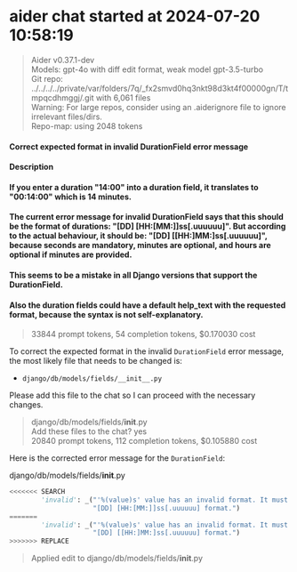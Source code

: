 
# aider chat started at 2024-07-20 10:58:19

> Aider v0.37.1-dev  
> Models: gpt-4o with diff edit format, weak model gpt-3.5-turbo  
> Git repo: ../../../../private/var/folders/7q/_fx2smvd0hq3nkt98d3kt4f00000gn/T/tmpqcdhmggj/.git with 6,061 files  
> Warning: For large repos, consider using an .aiderignore file to ignore irrelevant files/dirs.  
> Repo-map: using 2048 tokens  

#### Correct expected format in invalid DurationField error message  
#### Description  
#### 	  
#### If you enter a duration "14:00" into a duration field, it translates to "00:14:00" which is 14 minutes.  
#### The current error message for invalid DurationField says that this should be the format of durations: "[DD] [HH:[MM:]]ss[.uuuuuu]". But according to the actual behaviour, it should be: "[DD] [[HH:]MM:]ss[.uuuuuu]", because seconds are mandatory, minutes are optional, and hours are optional if minutes are provided.  
#### This seems to be a mistake in all Django versions that support the DurationField.  
#### Also the duration fields could have a default help_text with the requested format, because the syntax is not self-explanatory.  
> 33844 prompt tokens, 54 completion tokens, $0.170030 cost  

To correct the expected format in the invalid `DurationField` error message, the most likely file that needs to be changed is:

- `django/db/models/fields/__init__.py`

Please add this file to the chat so I can proceed with the necessary changes.

> django/db/models/fields/__init__.py  
> Add these files to the chat? yes  
> 20840 prompt tokens, 112 completion tokens, $0.105880 cost  

Here is the corrected error message for the `DurationField`:

django/db/models/fields/__init__.py
```python
<<<<<<< SEARCH
        'invalid': _("'%(value)s' value has an invalid format. It must be in "
                     "[DD] [HH:[MM:]]ss[.uuuuuu] format.")
=======
        'invalid': _("'%(value)s' value has an invalid format. It must be in "
                     "[DD] [[HH:]MM:]ss[.uuuuuu] format.")
>>>>>>> REPLACE
```

> Applied edit to django/db/models/fields/__init__.py  
